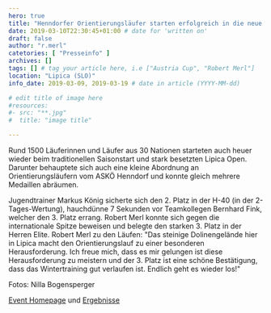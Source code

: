 ```yaml
---
hero: true
title: "Henndorfer Orientierungsläufer starten erfolgreich in die neue Saison"
date: 2019-03-10T22:30:45+01:00 # date for 'written on'
draft: false
author: "r.merl"
catetories: [ "Presseinfo" ]
archives: []
tags: [] # tag your article here, i.e ["Austria Cup", "Robert Merl"]
location: "Lipica (SLO)"
info_date: 2019-03-09, 2019-03-19 # date in article (YYYY-MM-dd)

# edit title of image here
#resources:
#- src: "**.jpg"
#  title: "image title"

---
```


Rund 1500 Läuferinnen und Läufer aus 30 Nationen starteten auch heuer wieder beim traditionellen Saisonstart und stark besetzten Lipica Open. Darunter behauptete sich auch eine kleine Abordnung an Orientierungsläufern vom ASKÖ Henndorf und konnte gleich mehrere Medaillen abräumen.

<!--more-->

Jugendtrainer Markus König sicherte sich den 2. Platz in der H-40 (in der 2-Tages-Wertung), hauchdünne 7 Sekunden vor Teamkollegen Bernhard Fink, welcher den 3. Platz errang. Robert Merl konnte sich gegen die internationale Spitze beweisen und belegte den starken 3. Platz in der Herren Elite. Robert Merl zu den Läufen: "Das steinige Dolinengelände hier in Lipica macht den Orientierungslauf zu einer besonderen Herausforderung. Ich freue mich, dass es mir gelungen ist diese Herausforderung zu meistern und der 3. Platz ist eine schöne Bestätigung, dass das Wintertraining gut verlaufen ist. Endlich geht es wieder los!"

Fotos: Nilla Bogensperger

[Event Homepage](http://www.lipicaopen.com/) und [Ergebnisse](http://www.orienteeringonline.net/Results.aspx?CompetitionID=4094)